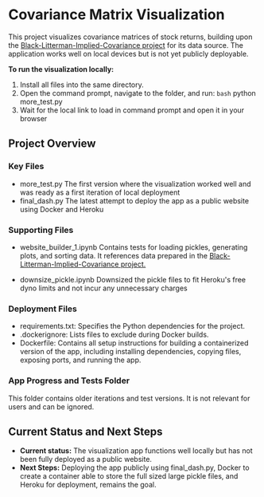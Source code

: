 # Covariance Matrix Visualization  

This project visualizes covariance matrices of stock returns, building upon the [Black-Litterman-Implied-Covariance project](https://github.com/samueldecornez62/Black-Litterman-Implied-Covariance) for its data source. The application works well on local devices but is not yet publicly deployable.  

**To run the visualization locally:**  
1. Install all files into the same directory.  
2. Open the command prompt, navigate to the folder, and run:
   ```bash```
   python more_test.py
3. Wait for the local link to load in command prompt and open it in your browser


## Project Overview

### Key Files
- more_test.py
  The first version where the visualization worked well and was ready as a first iteration of local deployment
- final_dash.py
  The latest attempt to deploy the app as a public website using Docker and Heroku

### Supporting Files 
- website_builder_1.ipynb
  Contains tests for loading pickles, generating plots, and sorting data. It references data prepared in the [Black-Litterman-Implied-Covariance project.](https://github.com/samueldecornez62/Black-Litterman-Implied-Covariance)

- downsize_pickle.ipynb
  Downsized the pickle files to fit Heroku's free dyno limits and not incur any unnecessary charges

### Deployment Files 
- requirements.txt: Specifies the Python dependencies for the project.
- .dockerignore: Lists files to exclude during Docker builds.
- Dockerfile: Contains all setup instructions for building a containerized version of the app, including installing dependencies, copying files, exposing ports, and running the app.

### App Progress and Tests Folder
This folder contains older iterations and test versions. It is not relevant for users and can be ignored.



## Current Status and Next Steps
- **Current status:**
  The visualization app functions well locally but has not been fully deployed as a public website.
- **Next Steps:**
  Deploying the app publicly using final_dash.py, Docker to create a container able to store the full sized large pickle files, and Heroku for deployment, remains the goal. 



